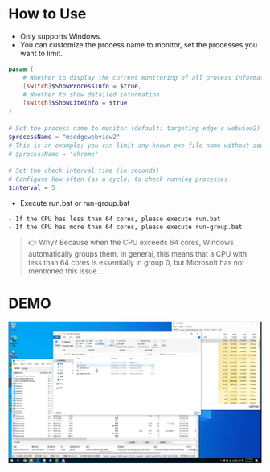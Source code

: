 # How to Use
- Only supports Windows.
- You can customize the process name to monitor, set the processes you want to limit.

```powershell
param (
    # Whether to display the current monitoring of all process information (default is enabled)
    [switch]$ShowProcessInfo = $true,
    # Whether to show detailed information
    [switch]$ShowLiteInfo = $true
)

# Set the process name to monitor (default: targeting edge's webview2)
$processName = "msedgewebview2"
# This is an example; you can limit any known exe file name without adding the .exe extension
# $processName = "chrome"

# Set the check interval time (in seconds)
# Configure how often (as a cycle) to check running processes
$interval = 5
```

- Execute run.bat or run-group.bat
```
- If the CPU has less than 64 cores, please execute run.bat
- If the CPU has more than 64 cores, please execute run-group.bat
```
> :point_right: Why? Because when the CPU exceeds 64 cores, Windows automatically groups them. In general, this means that a CPU with less than 64 cores is essentially in group 0, but Microsoft has not mentioned this issue...

# DEMO
![demo](./demo.gif)
